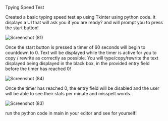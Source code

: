 Tpying Speed Test

Created a basic typing speed test ap using Tkinter using python code.
It displays a UI that will ask you if you are ready? and will prompt you to press the start button!

![Screenshot (81)](https://github.com/user-attachments/assets/27497d0e-7238-4431-8f05-4a4647f5953d)

Once the start button is pressed a timer of 60 seconds will begin to countdown to 0.
Text will be displayed while the timer is active for you to copy / rewrite as correctly as possible.
You will type/copy/rewrite the text displayed being displayed in the black box, in the provided entry 
field before the timer has reached 0!

![Screenshot (84)](https://github.com/user-attachments/assets/614b66da-ff22-40e5-8a7d-57840716d926)

Once the timer has reached 0, the entry field will be disabled and the user will be able to see their 
stats per minute and misspelt words.

![Screenshot (83)](https://github.com/user-attachments/assets/96e2f0b7-7db5-4a9c-8fca-a2b6647e265d)

run the python code in main in your editor and see for yourself! 
